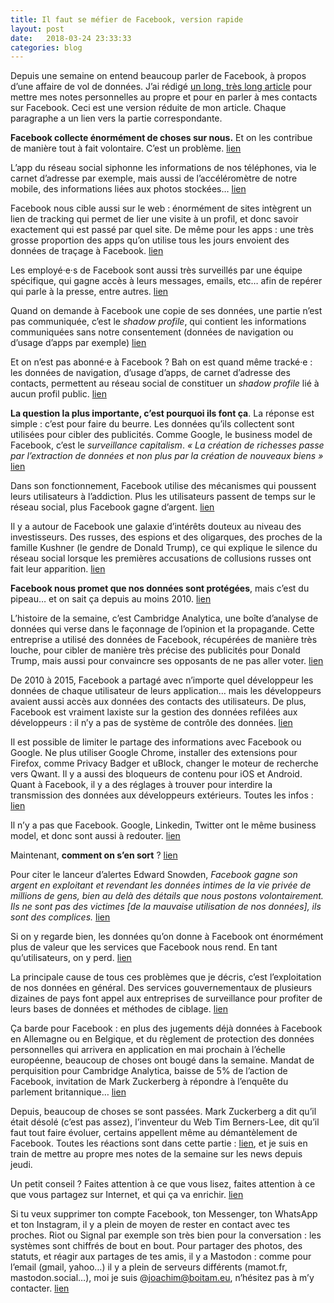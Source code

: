```yaml
---
title: Il faut se méfier de Facebook, version rapide
layout: post
date:   2018-03-24 23:33:33
categories: blog
---
```


Depuis une semaine on entend beaucoup parler de Facebook, à propos d’une affaire de vol de données. J’ai rédigé [un long, très long article](https://joachimesque.github.io/blog/2018/03/20/facebook-des-raisons-de-sen-m%C3%A9fier.html) pour mettre mes notes personnelles au propre et pour en parler à mes contacts sur Facebook. Ceci est une version réduite de mon article. Chaque paragraphe a un lien vers la partie correspondante.


**Facebook collecte énormément de choses sur nous.** Et on les contribue de manière tout à fait volontaire. C’est un problème. [lien](https://joachimesque.github.io/blog/2018/03/20/facebook-des-raisons-de-sen-m%C3%A9fier.html#ce-que-facebook-sait-de-nous)

L’app du réseau social siphonne les informations de nos téléphones, via le carnet d’adresse par exemple, mais aussi de l’accéléromètre de notre mobile, des informations liées aux photos stockées… [lien](https://joachimesque.github.io/blog/2018/03/20/facebook-des-raisons-de-sen-m%C3%A9fier.html#comment-facebook-nous-cible-dans-la-vraie-vie)

Facebook nous cible aussi sur le web : énormément de sites intègrent un lien de tracking qui permet de lier une visite à un profil, et donc savoir exactement qui est passé par quel site. De même pour les apps : une très grosse proportion des apps qu’on utilise tous les jours envoient des données de traçage à Facebook. [lien](https://joachimesque.github.io/blog/2018/03/20/facebook-des-raisons-de-sen-m%C3%A9fier.html#comment-facebook-nous-cible-sur-internet)

Les employé·e·s de Facebook sont aussi très surveillés par une équipe spécifique, qui gagne accès à leurs messages, emails, etc… afin de repérer qui parle à la presse, entre autres. [lien](https://joachimesque.github.io/blog/2018/03/20/facebook-des-raisons-de-sen-m%C3%A9fier.html#facebook-sait-tout-de-ses-employ%C3%A9es)

Quand on demande à Facebook une copie de ses données, une partie n’est pas communiquée, c’est le *shadow profile*, qui contient les informations communiquées sans notre consentement (données de navigation ou d’usage d’apps par exemple) [lien](https://joachimesque.github.io/blog/2018/03/20/facebook-des-raisons-de-sen-m%C3%A9fier.html#shadow-profiles-et-donn%C3%A9es-r%C3%A9cup%C3%A9r%C3%A9es-sans-le-consentement)

Et on n’est pas abonné·e à Facebook ? Bah on est quand même tracké·e : les données de navigation, d’usage d’apps, de carnet d’adresse des contacts, permettent au réseau social de constituer un *shadow profile* lié à aucun profil public. [lien](https://joachimesque.github.io/blog/2018/03/20/facebook-des-raisons-de-sen-m%C3%A9fier.html#et-si-je-suis-pas-abonn%C3%A9-%C3%A0-facebook)

**La question la plus importante, c’est pourquoi ils font ça**. La réponse est simple : c’est pour faire du beurre. Les données qu’ils collectent sont utilisées pour cibler des publicités. Comme Google, le business model de Facebook, c’est le *surveillance capitalism*. *« La création de richesses passe par l’extraction de données et non plus par la création de nouveaux biens »* [lien](https://joachimesque.github.io/blog/2018/03/20/facebook-des-raisons-de-sen-m%C3%A9fier.html#comment-facebook-fait-son-beurre)

Dans son fonctionnement, Facebook utilise des mécanismes qui poussent leurs utilisateurs à l’addiction. Plus les utilisateurs passent de temps sur le réseau social, plus Facebook gagne d’argent. [lien](https://joachimesque.github.io/blog/2018/03/20/facebook-des-raisons-de-sen-m%C3%A9fier.html#facebook-et-laddiction)

Il y a autour de Facebook une galaxie d’intérêts douteux au niveau des investisseurs. Des russes, des espions et des oligarques, des proches de la famille Kushner (le gendre de Donald Trump), ce qui explique le silence du réseau social lorsque les premières accusations de collusions russes ont fait leur apparition. [lien](https://joachimesque.github.io/blog/2018/03/20/facebook-des-raisons-de-sen-m%C3%A9fier.html#les-mauvaises-fr%C3%A9quentations)
 
**Facebook nous promet que nos données sont protégées**, mais c’est du pipeau… et on sait ça depuis au moins 2010. [lien](https://joachimesque.github.io/blog/2018/03/20/facebook-des-raisons-de-sen-m%C3%A9fier.html#ce-que-facebook-partage-avec-le-reste-du-monde-et-comment-limiter-ces-partages)

L’histoire de la semaine, c’est Cambridge Analytica, une boîte d’analyse de données qui verse dans le façonnage de l’opinion et la propagande. Cette entreprise a utilisé des données de Facebook, récupérées de manière très louche, pour cibler de manière très précise des publicités pour Donald Trump, mais aussi pour convaincre ses opposants de ne pas aller voter. [lien](https://joachimesque.github.io/blog/2018/03/20/facebook-des-raisons-de-sen-m%C3%A9fier.html#cambridge-analytica)

De 2010 à 2015, Facebook a partagé avec n’importe quel développeur les données de chaque utilisateur de leurs application… mais les développeurs avaient aussi accès aux données des contacts des utilisateurs. De plus, Facebook est vraiment laxiste sur la gestion des données refilées aux développeurs : il n’y a pas de système de contrôle des données. [lien](https://joachimesque.github.io/blog/2018/03/20/facebook-des-raisons-de-sen-m%C3%A9fier.html#le-probl%C3%A8me-r%C3%A9v%C3%A9l%C3%A9-par-cambridge-analytica)

Il est possible de limiter le partage des informations avec Facebook ou Google. Ne plus utiliser Google Chrome, installer des extensions pour Firefox, comme Privacy Badger et uBlock, changer le moteur de recherche vers Qwant. Il y a aussi des bloqueurs de contenu pour iOS et Android. Quant à Facebook, il y a des réglages à trouver pour interdire la transmission des données aux développeurs extérieurs. Toutes les infos : [lien](https://joachimesque.github.io/blog/2018/03/20/facebook-des-raisons-de-sen-m%C3%A9fier.html#limiter-le-partage-dinformations)

Il n’y a pas que Facebook. Google, Linkedin, Twitter ont le même business model, et donc sont aussi à redouter. [lien](https://joachimesque.github.io/blog/2018/03/20/facebook-des-raisons-de-sen-m%C3%A9fier.html#il-ny-a-pas-que-facebook)

Maintenant, **comment on s’en sort** ? [lien](https://joachimesque.github.io/blog/2018/03/20/facebook-des-raisons-de-sen-m%C3%A9fier.html#on-sen-sort-comment)


Pour citer le lanceur d’alertes Edward Snowden, *Facebook gagne son argent en exploitant et revendant les données intimes de la vie privée de millions de gens, bien au delà des détails que nous postons volontairement. Ils ne sont pas des victimes [de la mauvaise utilisation de nos données], ils sont des complices.* [lien](https://joachimesque.github.io/blog/2018/03/20/facebook-des-raisons-de-sen-m%C3%A9fier.html#le-souci-ne-vient-pas-des-utilisateurs-qui-ne-savent-pas-assez-mais-de-la-conception-m%C3%AAme-de-facebook)


Si on y regarde bien, les données qu’on donne à Facebook ont énormément plus de valeur que les services que Facebook nous rend. En tant qu’utilisateurs, on y perd. [lien](https://joachimesque.github.io/blog/2018/03/20/facebook-des-raisons-de-sen-m%C3%A9fier.html#ce-que-facebook-fait-cest-exploiter-notre-labeur-pour-ses-profits)

La principale cause de tous ces problèmes que je décris, c’est l’exploitation de nos données en général. Des services gouvernementaux de plusieurs dizaines de pays font appel aux entreprises de surveillance pour profiter de leurs bases de données et méthodes de ciblage. [lien](https://joachimesque.github.io/blog/2018/03/20/facebook-des-raisons-de-sen-m%C3%A9fier.html#le-probl%C3%A8me-cest-pas-seulement-cambridge-analytica--facebook)

Ça barde pour Facebook : en plus des jugements déjà données à Facebook en Allemagne ou en Belgique, et du règlement de protection des données personnelles qui arrivera en application en mai prochain à l’échelle européenne, beaucoup de choses ont bougé dans la semaine. Mandat de perquisition pour Cambridge Analytica, baisse de 5% de l’action de Facebook, invitation de Mark Zuckerberg à répondre à l’enquête du parlement britannique… [lien](https://joachimesque.github.io/blog/2018/03/20/facebook-des-raisons-de-sen-m%C3%A9fier.html#ce-qui-se-passe-en-allemagne-et-ailleurs-en-europe)

Depuis, beaucoup de choses se sont passées. Mark Zuckerberg a dit qu’il était désolé (c’est pas assez), l’inventeur du Web Tim Berners-Lee, dit qu’il faut tout faire évoluer, certains appellent même au démantèlement de Facebook. Toutes les réactions sont dans cette partie : [lien](https://joachimesque.github.io/blog/2018/03/20/facebook-des-raisons-de-sen-m%C3%A9fier.html#nouvelles-retomb%C3%A9es-mis-%C3%A0-jour-le-22032018), et je suis en train de mettre au propre mes notes de la semaine sur les news depuis jeudi.

Un petit conseil ? Faites attention à ce que vous lisez, faites attention à ce que vous partagez sur Internet, et qui ça va enrichir. [lien](https://joachimesque.github.io/blog/2018/03/20/facebook-des-raisons-de-sen-m%C3%A9fier.html#faites-attention-%C3%A0-ce-que-vous-lisez)

Si tu veux supprimer ton compte Facebook, ton Messenger, ton WhatsApp et ton Instagram, il y a plein de moyen de rester en contact avec tes proches. Riot ou Signal par exemple son très bien pour la conversation : les systèmes sont chiffrés de bout en bout. Pour partager des photos, des statuts, et réagir aux partages de tes amis, il y a Mastodon : comme pour l’email (gmail, yahoo…) il y a plein de serveurs différents (mamot.fr, mastodon.social…), moi je suis @joachim@boitam.eu, n’hésitez pas à m’y contacter. [lien](https://joachimesque.github.io/blog/2018/03/20/facebook-des-raisons-de-sen-m%C3%A9fier.html#des-alternatives-%C3%A0-facebook)
